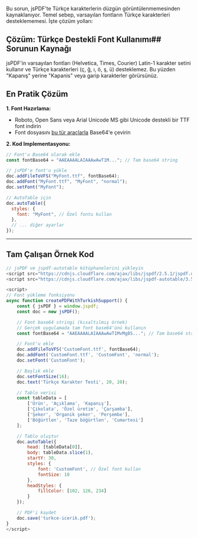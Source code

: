 Bu sorun, jsPDF'te Türkçe karakterlerin düzgün görüntülenmemesinden kaynaklanıyor. Temel sebep, varsayılan fontların Türkçe karakterleri desteklememesi. İşte çözüm yolları:

## Çözüm: Türkçe Destekli Font Kullanımı## Sorunun Kaynağı

jsPDF'in varsayılan fontları (Helvetica, Times, Courier) Latin-1 karakter setini kullanır ve Türkçe karakterleri (ç, ğ, ı, ö, ş, ü) desteklemez. Bu yüzden "Kapanış" yerine "Kapanis" veya garip karakterler görürsünüz.

## En Pratik Çözüm

**1. Font Hazırlama:**

- Roboto, Open Sans veya Arial Unicode MS gibi Unicode destekli bir TTF font indirin
- Font dosyasını [bu tür araçlarla](https://www.giftofspeed.com/base64-encoder/) Base64'e çevirin

**2. Kod Implementasyonu:**

```javascript
// Font'u Base64 olarak ekle
const fontBase64 = "AAEAAAALAIAAAwAwT1M..."; // Tam base64 string

// jsPDF'e font'u yükle
doc.addFileToVFS("MyFont.ttf", fontBase64);
doc.addFont("MyFont.ttf", "MyFont", "normal");
doc.setFont("MyFont");

// AutoTable için
doc.autoTable({
  styles: {
    font: "MyFont", // Özel fontu kullan
  },
  // ... diğer ayarlar
});
```

---

## Tam Çalışan Örnek Kod

```JavaScript
// jsPDF ve jspdf-autotable kütüphanelerini yükleyin
<script src="https://cdnjs.cloudflare.com/ajax/libs/jspdf/2.5.1/jspdf.umd.min.js"></script>
<script src="https://cdnjs.cloudflare.com/ajax/libs/jspdf-autotable/3.5.31/jspdf.plugin.autotable.min.js"></script>

<script>
// Font yükleme fonksiyonu
async function createPDFWithTurkishSupport() {
    const { jsPDF } = window.jspdf;
    const doc = new jsPDF();

    // Font base64 stringi (kısaltılmış örnek)
    // Gerçek uygulamada tam font base64'ünü kullanın
    const fontBase64 = "AAEAAAALAIAAAwAwT1MvMg8S..."; // Tam base64 string

    // Font'u ekle
    doc.addFileToVFS('CustomFont.ttf', fontBase64);
    doc.addFont('CustomFont.ttf', 'CustomFont', 'normal');
    doc.setFont('CustomFont');

    // Başlık ekle
    doc.setFontSize(16);
    doc.text('Türkçe Karakter Testi', 20, 20);

    // Tablo verisi
    const tableData = [
        ['Ürün', 'Açıklama', 'Kapanış'],
        ['Çikolata', 'Özel üretim', 'Çarşamba'],
        ['Şeker', 'Organik şeker', 'Perşembe'],
        ['Böğürtlen', 'Taze böğürtlen', 'Cumartesi']
    ];

    // Tablo oluştur
    doc.autoTable({
        head: [tableData[0]],
        body: tableData.slice(1),
        startY: 30,
        styles: {
            font: 'CustomFont', // Özel font kullan
            fontSize: 10
        },
        headStyles: {
            fillColor: [102, 126, 234]
        }
    });

    // PDF'i kaydet
    doc.save('turkce-icerik.pdf');
}
</script>
```
